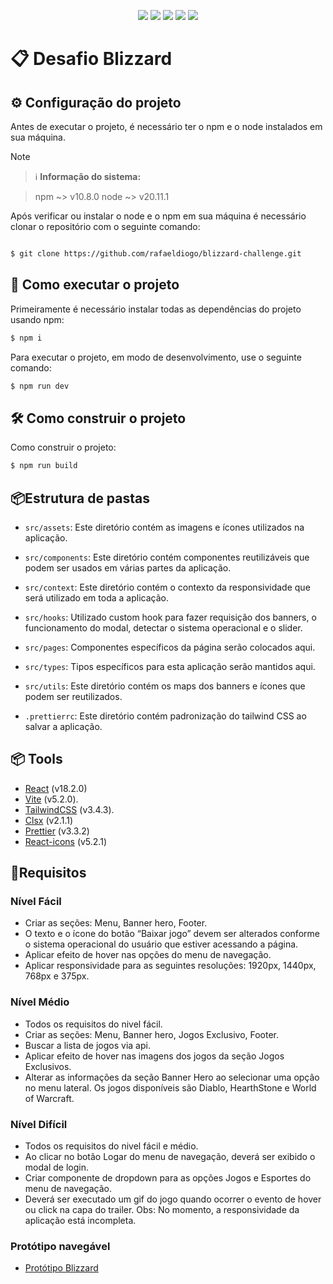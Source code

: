 <p align="center">

<img src="https://img.shields.io/badge/React-20232A?style=for-the-badge&logo=react&logoColor=61DAFB" />

<img src="https://img.shields.io/badge/typescript-%23007ACC.svg?style=for-the-badge&logo=typescript&logoColor=white" />

<img src="https://img.shields.io/badge/Git-E34F26?style=for-the-badge&logo=git&logoColor=white" />

<img src="https://img.shields.io/badge/Tailwind_CSS-38B2AC?style=for-the-badge&logo=tailwind-css&logoColor=white" />

<img src="https://img.shields.io/badge/vite-purple?style=for-the-badge&logo=vite&logoColor=white" />

</p>

# 📋 Desafio Blizzard
    
## ⚙️ Configuração do projeto

Antes de executar o projeto, é necessário ter o npm e o node instalados em sua máquina.

> [!note]

> ℹ️ **Informação do sistema:**

> npm ~> v10.8.0
> node ~> v20.11.1


Após verificar ou instalar o node e o npm em sua máquina é necessário clonar o repositório com o seguinte comando:

```bash

$ git clone https://github.com/rafaeldiogo/blizzard-challenge.git
```

## 🚀 Como executar o projeto

Primeiramente é necessário instalar todas as dependências do projeto usando npm:

```bash
$ npm i
```

Para executar o projeto, em modo de desenvolvimento, use o seguinte comando:

```bash
$ npm run dev
```

## 🛠️ Como construir o projeto

Como construir o projeto:

```bash
$ npm run build
```

## 📦Estrutura de pastas

- `src/assets`: Este diretório contém as imagens e ícones utilizados na aplicação.

- `src/components`: Este diretório contém componentes reutilizáveis ​​que podem ser usados ​​em várias partes da aplicação.

- `src/context`: Este diretório contém o contexto da responsividade que será utilizado em toda a aplicação.

- `src/hooks`: Utilizado custom hook para fazer requisição dos banners, o funcionamento do modal, detectar o sistema operacional e o slider.

- `src/pages`: Componentes específicos da página serão colocados aqui.

- `src/types`: Tipos específicos para esta aplicação serão mantidos aqui.

- `src/utils`: Este diretório contém os maps dos banners e ícones que podem ser reutilizados.

- `.prettierrc`: Este diretório contém padronização do tailwind CSS ao salvar a aplicação.

## 📦 Tools

- [React](https://react.dev/) (v18.2.0)
- [Vite](https://vitejs.dev/) (v5.2.0).
- [TailwindCSS](https://tailwindcss.com/) (v3.4.3).
- [Clsx](https://www.npmjs.com/package/clsx) (v2.1.1)
- [Prettier](https://prettier.io/) (v3.3.2)
- [React-icons](https://www.npmjs.com/package/react-icons) (v5.2.1)

 ## 🚀Requisitos

 ### Nível Fácil

- Criar as seções: Menu, Banner hero, Footer.
- O texto e o ícone do botão “Baixar jogo” devem ser alterados conforme o sistema operacional do usuário que estiver acessando a página.
- Aplicar efeito de hover nas opções do menu de navegação.
- Aplicar responsividade para as seguintes resoluções: 1920px, 1440px, 768px e 375px.

### Nível Médio

- Todos os requisitos do nivel fácil.
- Criar as seções: Menu, Banner hero, Jogos Exclusivo, Footer.
- Buscar a lista de jogos via api.
- Aplicar efeito de hover nas imagens dos jogos da seção Jogos Exclusivos.
- Alterar as informações da seção Banner Hero ao selecionar uma opção no menu lateral. Os jogos disponíveis são Diablo, HearthStone e World of Warcraft.

### Nível Difícil

- Todos os requisitos do nivel fácil e médio.
- Ao clicar no botão Logar do menu de navegação, deverá ser exibido o modal de login.
- Criar componente de dropdown para as opções Jogos e Esportes do menu de navegação.
- Deverá ser executado um gif do jogo quando ocorrer o evento de hover ou click na capa do trailer.
Obs: No momento, a responsividade da aplicação está incompleta.

### Protótipo navegável

- [Protótipo Blizzard](https://www.figma.com/proto/VFXiqL35tsLArLTdDx3c0z/BR-Challenges?node-id=1-1954&starting-point-node-id=1%3A1954)